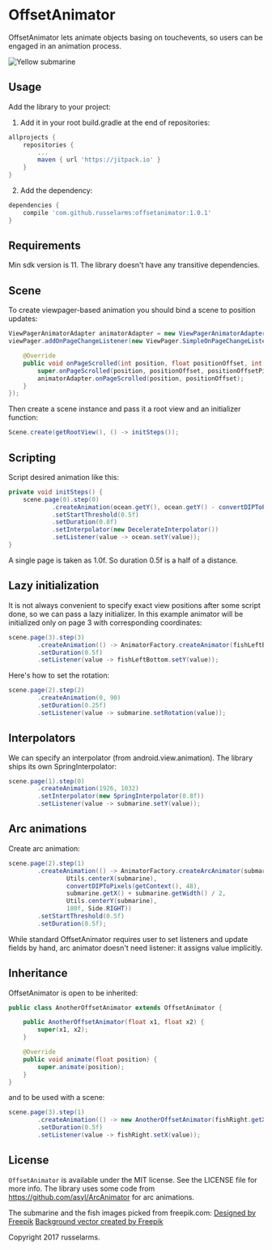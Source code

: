 # OffsetAnimator

OffsetAnimator lets animate objects basing on touchevents, so users can be engaged in an animation process.

![Yellow submarine](./preview/sample_video.gif)

## Usage

Add the library to your project:

1)  Add it in your root build.gradle at the end of repositories:
```groovy
allprojects {
    repositories {
        ...
        maven { url 'https://jitpack.io' }
    }
}
```
2)  Add the dependency:

```groovy
dependencies {
    compile 'com.github.russelarms:offsetanimator:1.0.1'
}
```

## Requirements

Min sdk version is 11.
The library doesn't have any transitive dependencies.

## Scene

To create viewpager-based animation you should bind a scene to position updates:

```java
ViewPagerAnimatorAdapter animatorAdapter = new ViewPagerAnimatorAdapter(scene.getScene());
viewPager.addOnPageChangeListener(new ViewPager.SimpleOnPageChangeListener() {

    @Override
    public void onPageScrolled(int position, float positionOffset, int positionOffsetPixels) {
        super.onPageScrolled(position, positionOffset, positionOffsetPixels);
        animatorAdapter.onPageScrolled(position, positionOffset);
    }
});
```

Then create a scene instance and pass it a root view and an initializer function:

```java
Scene.create(getRootView(), () -> initSteps());
```

## Scripting

Script desired animation like this:

```java
private void initSteps() {
    scene.page(0).step(0)
            .createAnimation(ocean.getY(), ocean.getY() - convertDIPToPixels(getContext(), 120))
            .setStartThreshold(0.5f)
            .setDuration(0.8f)
            .setInterpolator(new DecelerateInterpolator())
            .setListener(value -> ocean.setY(value));
}
```

A single page is taken as 1.0f. So duration 0.5f is a half of a distance.

## Lazy initialization

It is not always convenient to specify exact view positions after some script done, so we can pass a lazy initializer. In this example animator will be initialized only on page 3 with corresponding coordinates:

```java
scene.page(3).step(3)
        .createAnimation(() -> AnimatorFactory.createAnimator(fishLeftBottom.getY(), fishLeftBottom.getY() + screenDimensions.y / 2))
        .setDuration(0.5f)
        .setListener(value -> fishLeftBottom.setY(value));
```

Here's how to set the rotation:

```java
scene.page(2).step(2)
        .createAnimation(0, 90)
        .setDuration(0.25f)
        .setListener(value -> submarine.setRotation(value));
```




## Interpolators

We can specify an interpolator (from android.view.animation). The library ships its own SpringInterpolator:

```java
scene.page(1).step(0)
        .createAnimation(1926, 1032)
        .setInterpolator(new SpringInterpolator(0.8f))
        .setListener(value -> submarine.setY(value));
```

## Arc animations

Create arc animation:

```java
scene.page(2).step(1)
        .createAnimation(() -> AnimatorFactory.createArcAnimator(submarine,
                Utils.centerX(submarine),
                convertDIPToPixels(getContext(), 48),
                submarine.getX() + submarine.getWidth() / 2,
                Utils.centerY(submarine),
                180f, Side.RIGHT))
        .setStartThreshold(0.5f)
        .setDuration(0.5f);
```
While standard OffsetAnimator requires user to set listeners and update fields by hand, arc animator doesn't need listener: it assigns value implicitly.

## Inheritance

OffsetAnimator is open to be inherited:

```java
public class AnotherOffsetAnimator extends OffsetAnimator {

    public AnotherOffsetAnimator(float x1, float x2) {
        super(x1, x2);
    }

    @Override
    public void animate(float position) {
        super.animate(position);
    }
}
```
and to be used with a scene:

```java
scene.page(3).step(1)
        .createAnimation(() -> new AnotherOffsetAnimator(fishRight.getX(), fishRight.getX() + convertDIPToPixels(getContext(), 160)))
        .setDuration(0.5f)
        .setListener(value -> fishRight.setX(value));
```

## License

`OffsetAnimator` is available under the MIT license. See the LICENSE file for more info.
The library uses some code from https://github.com/asyl/ArcAnimator for arc animations.

The submarine and the fish images picked from freepik.com:
<a href='http://www.freepik.com/free-vector/nice-diving-background-with-a-yellow-submarine_891930.htm'>Designed by Freepik</a>
<a href="http://www.freepik.com/free-photos-vectors/background">Background vector created by Freepik</a>


Copyright 2017 russelarms.


